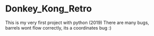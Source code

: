 # Donkey_Kong_Retro
This is my very first project with python (2019)
There are many bugs, barrels wont flow correctly, its a coordinates bug :)
